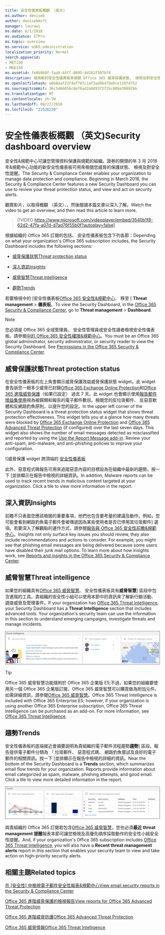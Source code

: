 ```yaml
---
title: 安全性儀表板概觀 （英文)
ms.author: deniseb
author: denisebmsft
manager: laurawi
ms.date: 6/1/2018
ms.audience: ITPro
ms.topic: overview
ms.service: o365-administration
localization_priority: Normal
search.appverid:
- MET150
- MOE150
ms.assetid: fe0b9b8f-faa9-44ff-8095-4d1b2f507b74
description: 使用新的安全性儀表板來檢閱 Office 365 威脅保護狀態、 檢視及對安全性提醒。
ms.openlocfilehash: e6b8aaf23f4af707c1af3ad9b479a9ce119f4752
ms.sourcegitcommit: 36c5466056cdef6ad2a8d9372f2bc009a30892bb
ms.translationtype: MT
ms.contentlocale: zh-TW
ms.lasthandoff: 08/27/2018
ms.locfileid: "22526220"
---
```

# <a name="security-dashboard-overview"></a><span data-ttu-id="f1ba1-103">安全性儀表板概觀 （英文)</span><span class="sxs-lookup"><span data-stu-id="f1ba1-103">Security dashboard overview</span></span>

<span data-ttu-id="f1ba1-p101">安全性&amp;規範中心可讓您管理資料保護與規範的組織。證券的開頭的年 3 月 2018年&amp;規範中心功能的新安全性儀表板可用來檢閱您威脅的保護狀態、 檢視及對安全性提醒。</span><span class="sxs-lookup"><span data-stu-id="f1ba1-p101">The Security &amp; Compliance Center enables your organization to manage data protection and compliance. Beginning in March 2018, the Security &amp; Compliance Center features a new Security Dashboard you can use to review your threat protection status, and view and act on security alerts.</span></span> 
  
<span data-ttu-id="f1ba1-106">觀賞影片，以取得概觀 （英文）、，然後閱讀本篇文章以深入了解。</span><span class="sxs-lookup"><span data-stu-id="f1ba1-106">Watch the video to get an overview, and then read this article to learn more.</span></span>
  
> [!VIDEO https://www.microsoft.com/videoplayer/embed/3540b1f8-62d2-47fa-a07d-d7ad76f55b0f?autoplay=false]
  
<span data-ttu-id="f1ba1-107">根據組織的 Office 365 訂閱的包括、 安全性儀表板包含下列各節：</span><span class="sxs-lookup"><span data-stu-id="f1ba1-107">Depending on what your organization's Office 365 subscription includes, the Security Dashboard includes the following sections:</span></span>
  
- [<span data-ttu-id="f1ba1-108">威脅保護狀態</span><span class="sxs-lookup"><span data-stu-id="f1ba1-108">Threat protection status</span></span>](#threat-protection-status)
    
- [<span data-ttu-id="f1ba1-109">深入資訊</span><span class="sxs-lookup"><span data-stu-id="f1ba1-109">Insights</span></span>](#insights)
    
- [<span data-ttu-id="f1ba1-110">威脅智慧</span><span class="sxs-lookup"><span data-stu-id="f1ba1-110">Threat intelligence</span></span>](#threat-intelligence)
    
- [<span data-ttu-id="f1ba1-111">趨勢</span><span class="sxs-lookup"><span data-stu-id="f1ba1-111">Trends</span></span>](#trends)
    
<span data-ttu-id="f1ba1-112">若要檢視中的 [安全性儀表板[Office 365 安全性&amp;規範中心](go-to-the-securitycompliance-center.md)、 移至 [ **Threat management** \> **儀表板**。</span><span class="sxs-lookup"><span data-stu-id="f1ba1-112">To view the Security Dashboard, in the [Office 365 Security &amp; Compliance Center](go-to-the-securitycompliance-center.md), go to **Threat management** \> **Dashboard**.</span></span>
  
> [!NOTE]
> <span data-ttu-id="f1ba1-p102">您必須是 Office 365 全域管理員、 安全性管理員或安全性讀者檢視安全性儀表板。請參閱[中的 Office 365 安全性權限&amp;規範中心](permissions-in-the-security-and-compliance-center.md)。</span><span class="sxs-lookup"><span data-stu-id="f1ba1-p102">You must be an Office 365 global administrator, security administrator, or security reader to view the Security Dashboard. See [Permissions in the Office 365 Security &amp; Compliance Center](permissions-in-the-security-and-compliance-center.md).</span></span> 
  
## <a name="threat-protection-status"></a><span data-ttu-id="f1ba1-115">威脅保護狀態</span><span class="sxs-lookup"><span data-stu-id="f1ba1-115">Threat protection status</span></span>

<span data-ttu-id="f1ba1-p103">在安全性儀表板的左上角會顯示威脅保護效益威脅保護狀態 widget。此 widget 會告訴您一眼多少威脅已封鎖[Office 365 Exchange Online Protection](anti-spam-protection.md)和[Office 365 進階威脅保護](office-365-atp.md)（如果已設定） 過去 7 天。此 widget 也會顯示使用[報告郵件增益集使用](https://support.office.com/article/b5caa9f1-cdf3-4443-af8c-ff724ea719d2)視為被歸類和報告的電子郵件數目。檢閱您的反垃圾郵件、 反惡意軟體和反網路釣魚原則，以提升您的設定。</span><span class="sxs-lookup"><span data-stu-id="f1ba1-p103">In the upper left corner of the Security Dashboard is a threat protection status widget that shows threat protection effectiveness. This widget tells you at a glance how many threats were blocked by [Office 365 Exchange Online Protection](anti-spam-protection.md) and [Office 365 Advanced Threat Protection](office-365-atp.md) (if configured) over the last seven days. This widget also shows the number of email messages detected as misclassified and reported by using the [Use the Report Message add-in](https://support.office.com/article/b5caa9f1-cdf3-4443-af8c-ff724ea719d2). Review your anti-spam, anti-malware, and anti-phishing policies to improve your configuration.</span></span>
  
![威脅保護 widget 跨頂端的 [安全性儀表板](media/5c7c644e-6b01-4bf8-b991-f6ba0fdc5717.png)
  
<span data-ttu-id="f1ba1-p104">此外，惡意程式碼報告可用來追蹤惡意內容的目標設為在組織中最新的趨勢。按一下 [並排顯示在報告中檢視的詳細資訊。</span><span class="sxs-lookup"><span data-stu-id="f1ba1-p104">In addition, Malware reports can be used to track recent trends in malicious content targeted at your organization. Click a tile to view more information in the report.</span></span>
  
## <a name="insights"></a><span data-ttu-id="f1ba1-123">深入資訊</span><span class="sxs-lookup"><span data-stu-id="f1ba1-123">Insights</span></span>

<span data-ttu-id="f1ba1-p105">前瞻不只表面您應該檢閱的重要事項，他們也包含要考量的建議及動作。例如，您可能會看到網路釣魚電子郵件會被傳遞因為某些使用者是否已停用其垃圾郵件] 選項。若要深入了解觀點的運作方式，請參閱[報告與 Office 365 安全性前瞻&amp;規範中心](reports-and-insights-in-security-and-compliance.md)。</span><span class="sxs-lookup"><span data-stu-id="f1ba1-p105">Insights not only surface key issues you should review, they also include recommendations and actions to consider. For example, you might see that phishing email messages are being delivered because some users have disabled their junk mail options. To learn more about how insights work, see [Reports and insights in the Office 365 Security &amp; Compliance Center](reports-and-insights-in-security-and-compliance.md).</span></span>
  
## <a name="threat-intelligence"></a><span data-ttu-id="f1ba1-127">威脅智慧</span><span class="sxs-lookup"><span data-stu-id="f1ba1-127">Threat intelligence</span></span>

<span data-ttu-id="f1ba1-p106">如果您的組織具有[Office 365 威脅智慧](office-365-ti.md)、 安全性儀表板具有**威脅智慧**] 區段中包含進階的工具。貴組織的安全性小組可以使用本節中的資訊來了解新行銷活動、 調查威脅及管理事件。</span><span class="sxs-lookup"><span data-stu-id="f1ba1-p106">If your organization has [Office 365 Threat Intelligence](office-365-ti.md), your Security Dashboard has a **Threat Intelligence** section that includes advanced tools. Your organization's security team can use the information in this section to understand emerging campaigns, investigate threats and manage incidents.</span></span> 
  
![威脅智慧可協助您了解攻擊的目標設為您的組織](media/6ce67cf2-3bbb-4008-9c55-1b4c7af0471f.png)
  
> [!TIP]
> <span data-ttu-id="f1ba1-p107">Office 365 威脅智慧功能隨附於 Office 365 企業版 E5;不過，如果您的組織要使用另一個 Office 365 企業版訂閱，Office 365 威脅智慧可以購買做為附加元件。如需詳細資訊，請參閱[Office 365 威脅智慧](office-365-ti.md)。</span><span class="sxs-lookup"><span data-stu-id="f1ba1-p107">Office 365 Threat Intelligence is included with Office 365 Enterprise E5; however, if your organization is using another Office 365 Enterprise subscription, Office 365 Threat Intelligence can be purchased as an add-on. For more information, see [Office 365 Threat Intelligence](office-365-ti.md).</span></span> 
  
## <a name="trends"></a><span data-ttu-id="f1ba1-133">趨勢</span><span class="sxs-lookup"><span data-stu-id="f1ba1-133">Trends</span></span>

<span data-ttu-id="f1ba1-p108">安全性儀表板的底端接近會摘要說明為貴組織的電子郵件流程趨勢**趨勢**] 區段。報告提供電子郵件分類為 「 垃圾郵件、 惡意程式碼、 網路釣魚嘗試及良好的電子郵件的相關資訊。按一下 [並排顯示在報告中檢視的詳細的資訊。</span><span class="sxs-lookup"><span data-stu-id="f1ba1-p108">Near the bottom of the Security Dashboard is a **Trends** section, which summarizes email flow trends for your organization. Reports provide information about email categorized as spam, malware, phishing attempts, and good email. Click a tile to view more detailed information in the report.</span></span> 
  
![[趨勢] 區段中彙總組織的電子郵件流程趨勢](media/edec55c0-59f4-4510-ae91-4a50b7b3cd93.png)
  
<span data-ttu-id="f1ba1-138">與貴組織的 Office 365 訂閱若包含[Office 365 威脅智慧](office-365-ti.md)，您也必須**最近 threat management 提醒**報表本節可讓您檢視及高優先順序採取動作的安全性小組安全性提醒。</span><span class="sxs-lookup"><span data-stu-id="f1ba1-138">And, if your organization's Office 365 subscription includes [Office 365 Threat Intelligence](office-365-ti.md), you will also have a **Recent threat management alerts** report in this section that enables your security team to view and take action on high-priority security alerts.</span></span> 
  
## <a name="related-topics"></a><span data-ttu-id="f1ba1-139">相關主題</span><span class="sxs-lookup"><span data-stu-id="f1ba1-139">Related topics</span></span>

<span data-ttu-id="f1ba1-140">[在 [安全性] 中檢視電子郵件安全性報表&amp;規範中心](view-email-security-reports.md)</span><span class="sxs-lookup"><span data-stu-id="f1ba1-140">[View email security reports in the Security &amp; Compliance Center](view-email-security-reports.md)</span></span>
  
[<span data-ttu-id="f1ba1-141">Office 365 進階威脅保護的檢視報告</span><span class="sxs-lookup"><span data-stu-id="f1ba1-141">View reports for Office 365 Advanced Threat Protection</span></span>](view-reports-for-atp.md)
  
[<span data-ttu-id="f1ba1-142">Office 365 進階威脅防護</span><span class="sxs-lookup"><span data-stu-id="f1ba1-142">Office 365 Advanced Threat Protection</span></span>](office-365-atp.md)
  
[<span data-ttu-id="f1ba1-143">Office 365 威脅情報</span><span class="sxs-lookup"><span data-stu-id="f1ba1-143">Office 365 Threat Intelligence</span></span>](office-365-ti.md)
  

